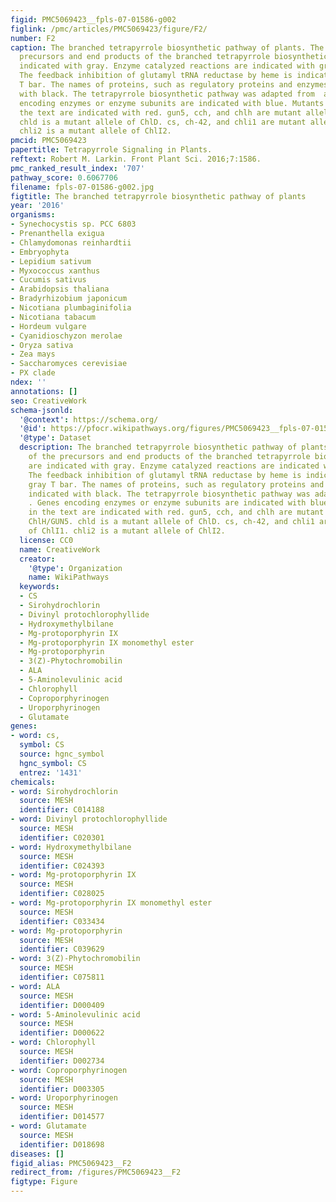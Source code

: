 ```yaml
---
figid: PMC5069423__fpls-07-01586-g002
figlink: /pmc/articles/PMC5069423/figure/F2/
number: F2
caption: The branched tetrapyrrole biosynthetic pathway of plants. The names of the
  precursors and end products of the branched tetrapyrrole biosynthetic pathway are
  indicated with gray. Enzyme catalyzed reactions are indicated with gray arrows.
  The feedback inhibition of glutamyl tRNA reductase by heme is indicated with a gray
  T bar. The names of proteins, such as regulatory proteins and enzymes, are indicated
  with black. The tetrapyrrole biosynthetic pathway was adapted from  and . Genes
  encoding enzymes or enzyme subunits are indicated with blue. Mutants discussed in
  the text are indicated with red. gun5, cch, and chlh are mutant alleles of ChlH/GUN5.
  chld is a mutant allele of ChlD. cs, ch-42, and chli1 are mutant alleles of ChlI1.
  chli2 is a mutant allele of ChlI2.
pmcid: PMC5069423
papertitle: Tetrapyrrole Signaling in Plants.
reftext: Robert M. Larkin. Front Plant Sci. 2016;7:1586.
pmc_ranked_result_index: '707'
pathway_score: 0.6067706
filename: fpls-07-01586-g002.jpg
figtitle: The branched tetrapyrrole biosynthetic pathway of plants
year: '2016'
organisms:
- Synechocystis sp. PCC 6803
- Prenanthella exigua
- Chlamydomonas reinhardtii
- Embryophyta
- Lepidium sativum
- Myxococcus xanthus
- Cucumis sativus
- Arabidopsis thaliana
- Bradyrhizobium japonicum
- Nicotiana plumbaginifolia
- Nicotiana tabacum
- Hordeum vulgare
- Cyanidioschyzon merolae
- Oryza sativa
- Zea mays
- Saccharomyces cerevisiae
- PX clade
ndex: ''
annotations: []
seo: CreativeWork
schema-jsonld:
  '@context': https://schema.org/
  '@id': https://pfocr.wikipathways.org/figures/PMC5069423__fpls-07-01586-g002.html
  '@type': Dataset
  description: The branched tetrapyrrole biosynthetic pathway of plants. The names
    of the precursors and end products of the branched tetrapyrrole biosynthetic pathway
    are indicated with gray. Enzyme catalyzed reactions are indicated with gray arrows.
    The feedback inhibition of glutamyl tRNA reductase by heme is indicated with a
    gray T bar. The names of proteins, such as regulatory proteins and enzymes, are
    indicated with black. The tetrapyrrole biosynthetic pathway was adapted from  and
    . Genes encoding enzymes or enzyme subunits are indicated with blue. Mutants discussed
    in the text are indicated with red. gun5, cch, and chlh are mutant alleles of
    ChlH/GUN5. chld is a mutant allele of ChlD. cs, ch-42, and chli1 are mutant alleles
    of ChlI1. chli2 is a mutant allele of ChlI2.
  license: CC0
  name: CreativeWork
  creator:
    '@type': Organization
    name: WikiPathways
  keywords:
  - CS
  - Sirohydrochlorin
  - Divinyl protochlorophyllide
  - Hydroxymethylbilane
  - Mg-protoporphyrin IX
  - Mg-protoporphyrin IX monomethyl ester
  - Mg-protoporphyrin
  - 3(Z)-Phytochromobilin
  - ALA
  - 5-Aminolevulinic acid
  - Chlorophyll
  - Coproporphyrinogen
  - Uroporphyrinogen
  - Glutamate
genes:
- word: cs,
  symbol: CS
  source: hgnc_symbol
  hgnc_symbol: CS
  entrez: '1431'
chemicals:
- word: Sirohydrochlorin
  source: MESH
  identifier: C014188
- word: Divinyl protochlorophyllide
  source: MESH
  identifier: C020301
- word: Hydroxymethylbilane
  source: MESH
  identifier: C024393
- word: Mg-protoporphyrin IX
  source: MESH
  identifier: C028025
- word: Mg-protoporphyrin IX monomethyl ester
  source: MESH
  identifier: C033434
- word: Mg-protoporphyrin
  source: MESH
  identifier: C039629
- word: 3(Z)-Phytochromobilin
  source: MESH
  identifier: C075811
- word: ALA
  source: MESH
  identifier: D000409
- word: 5-Aminolevulinic acid
  source: MESH
  identifier: D000622
- word: Chlorophyll
  source: MESH
  identifier: D002734
- word: Coproporphyrinogen
  source: MESH
  identifier: D003305
- word: Uroporphyrinogen
  source: MESH
  identifier: D014577
- word: Glutamate
  source: MESH
  identifier: D018698
diseases: []
figid_alias: PMC5069423__F2
redirect_from: /figures/PMC5069423__F2
figtype: Figure
---
```

